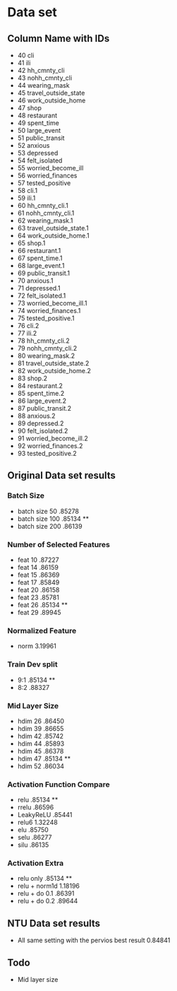 # Data set

## Column Name with IDs

- 40 cli
- 41 ili
- 42 hh_cmnty_cli
- 43 nohh_cmnty_cli
- 44 wearing_mask
- 45 travel_outside_state
- 46 work_outside_home
- 47 shop
- 48 restaurant
- 49 spent_time
- 50 large_event
- 51 public_transit
- 52 anxious
- 53 depressed
- 54 felt_isolated
- 55 worried_become_ill
- 56 worried_finances
- 57 tested_positive
- 58 cli.1
- 59 ili.1
- 60 hh_cmnty_cli.1
- 61 nohh_cmnty_cli.1
- 62 wearing_mask.1
- 63 travel_outside_state.1
- 64 work_outside_home.1
- 65 shop.1
- 66 restaurant.1
- 67 spent_time.1
- 68 large_event.1
- 69 public_transit.1
- 70 anxious.1
- 71 depressed.1
- 72 felt_isolated.1
- 73 worried_become_ill.1
- 74 worried_finances.1
- 75 tested_positive.1
- 76 cli.2
- 77 ili.2
- 78 hh_cmnty_cli.2
- 79 nohh_cmnty_cli.2
- 80 wearing_mask.2
- 81 travel_outside_state.2
- 82 work_outside_home.2
- 83 shop.2
- 84 restaurant.2
- 85 spent_time.2
- 86 large_event.2
- 87 public_transit.2
- 88 anxious.2
- 89 depressed.2
- 90 felt_isolated.2
- 91 worried_become_ill.2
- 92 worried_finances.2
- 93 tested_positive.2

## Original Data set results

### Batch Size

- batch size 50  .85278
- batch size 100 .85134 **
- batch size 200 .86139

### Number of Selected Features

- feat 10 .87227
- feat 14 .86159
- feat 15 .86369
- feat 17 .85849
- feat 20 .86158
- feat 23 .85781
- feat 26 .85134 **
- feat 29 .89945

### Normalized Feature

- norm 3.19961

### Train Dev split

- 9:1 .85134 **
- 8:2 .88327

### Mid Layer Size

- hdim 26 .86450
- hdim 39 .86655
- hdim 42 .85742
- hdim 44 .85893
- hdim 45 .86378
- hdim 47 .85134 **
- hdim 52 .86034

### Activation Function Compare

- relu      .85134 **
- rrelu     .86596
- LeakyReLU .85441
- relu6     1.32248
- elu       .85750
- selu      .86277
- silu      .86135

### Activation Extra

- relu only      .85134  **
- relu + norm1d  1.18196
- relu + do 0.1  .86391
- relu + do 0.2  .89644

## NTU Data set results

- All same setting with the pervios best result 0.84841

## Todo

- Mid layer size
